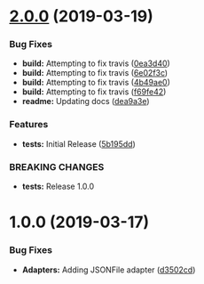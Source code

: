 # [2.0.0](https://github.com/aequasi/secretary/compare/v1.0.0...v2.0.0) (2019-03-19)


### Bug Fixes

* **build:** Attempting to fix travis ([0ea3d40](https://github.com/aequasi/secretary/commit/0ea3d40))
* **build:** Attempting to fix travis ([6e02f3c](https://github.com/aequasi/secretary/commit/6e02f3c))
* **build:** Attempting to fix travis ([4b49ae0](https://github.com/aequasi/secretary/commit/4b49ae0))
* **build:** Attempting to fix travis ([f69fe42](https://github.com/aequasi/secretary/commit/f69fe42))
* **readme:** Updating docs ([dea9a3e](https://github.com/aequasi/secretary/commit/dea9a3e))


### Features

* **tests:** Initial Release ([5b195dd](https://github.com/aequasi/secretary/commit/5b195dd))


### BREAKING CHANGES

* **tests:** Release 1.0.0

# 1.0.0 (2019-03-17)


### Bug Fixes

* **Adapters:** Adding JSONFile adapter ([d3502cd](https://github.com/aequasi/secretary/commit/d3502cd))
